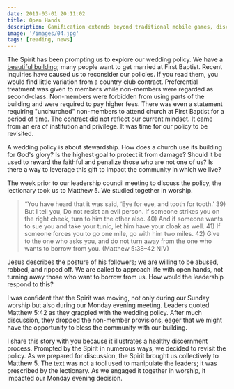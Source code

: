```yaml
---
date: 2011-03-01 20:11:02
title: Open Hands
description: Gamification extends beyond traditional mobile games, discovering innovative strategies to incorporate game-like elements into non-gaming apps for enhanced
image: '/images/04.jpg'
tags: [reading, news]
---
```


The Spirit has been prompting us to explore our wedding policy. We have a [beautiful building](http://fbcmuncie.org/weddings/); many people want to get married at First Baptist. Recent inquiries have caused us to reconsider our policies. If you read them, you would find little variation from a country club contract. Preferential treatment was given to members while non-members were regarded as second-class. Non-members were forbidden from using parts of the building and were required to pay higher fees. There was even a statement requiring "unchurched" non-members to attend church at First Baptist for a period of time. The contract did not reflect our current mindset. It came from an era of institution and privilege. It was time for our policy to be revisited. 

A wedding policy is about stewardship. How does a church use its building for God's glory? Is the highest goal to protect it from damage? Should it be used to reward the faithful and penalize those who are not one of us? Is there a way to leverage this gift to impact the community in which we live?

The week prior to our leadership council meeting to discuss the policy, the lectionary took us to Matthew 5. We studied together in worship.

>“You have heard that it was said, ‘Eye for eye, and tooth for tooth.’ 39) But I tell you, Do not resist an evil person. If someone strikes you on the right cheek, turn to him the other also. 40) And if someone wants to sue you and take your tunic, let him have your cloak as well. 41) If someone forces you to go one mile, go with him two miles. 42) Give to the one who asks you, and do not turn away from the one who wants to borrow from you.  (Matthew 5:38–42 NIV)

Jesus describes the posture of his followers; we are willing to be abused, robbed, and ripped off. We are called to approach life with open hands, not turning away those who want to borrow from us. How would the leadership respond to this?

I was confident that the Spirit was moving, not only during our Sunday worship but also during our Monday evening meeting. Leaders quoted Matthew 5:42 as they grappled with the wedding policy. After much discussion, they dropped the non-member provisions, eager that we might have the opportunity to bless the community with our building. 

I share this story with you because it illustrates a healthy discernment process. Prompted by the Spirit in numerous ways, we decided to revisit the policy. As we prepared for discussion, the Spirit brought us collectively to Matthew 5. The text was not a tool used to manipulate the leaders; it was prescribed by the lectionary. As we engaged it together in worship, it impacted our Monday evening decision.
